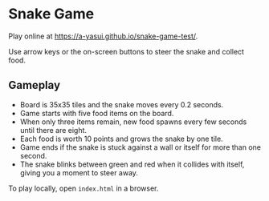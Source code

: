 # Snake Game

Play online at https://a-yasui.github.io/snake-game-test/.

Use arrow keys or the on-screen buttons to steer the snake and collect food.

## Gameplay

- Board is 35x35 tiles and the snake moves every 0.2 seconds.
- Game starts with five food items on the board.
- When only three items remain, new food spawns every few seconds until there are eight.
- Each food is worth 10 points and grows the snake by one tile.
- Game ends if the snake is stuck against a wall or itself for more than one second.
- The snake blinks between green and red when it collides with itself, giving you a moment to steer away.

To play locally, open `index.html` in a browser.

